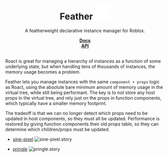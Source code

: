 <div align="center">
	<h1>Feather <img src="feather.svg"/></h1>
	<p>A featherweight declarative instance manager for Roblox.</p>
	<a href="https://blinkybool.github.io/feather/"><strong>Docs</strong></a>
	<br/>
	<a href="https://blinkybool.github.io/feather/api/"><strong>API</strong></a>
	<div></div>
	<br/>
</div>
<!--moonwave-hide-before-this-line-->

Roact is great for managing a hierarchy of instances as a function of some underlying state, but when handling tens of thousands of instances, the memory usage becomes a problem.

Feather lets you manage instances with the same `component + props` logic as Roact, using the absolute bare minimum amount of memory usage in the virtual tree, while still being performant.
The key is to not store any host props in the virtual tree, and rely just on the props in function components, which typically have a smaller memory footprint.

The tradeoff is that we can no longer detect which props need to be updated in host components, so they must all be updated. Performance is restored by giving function components their old props table, so they can determine which children/props must be updated.

* [sine-pixel](https://github.com/blinkybool/feather/blob/main/test/pringle.story.lua) ![sine-pixel.story](docs/sine-pixel.gif)

* [pringle](https://github.com/blinkybool/feather/blob/main/test/pringle.story.lua) ![pringle.story](docs/pringle.gif)